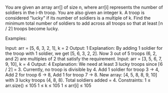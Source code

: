 You are given an array arr[] of size n, where arr[i] represents the number of soldiers in the i-th troop. You are also given an integer k. A troop is considered "lucky" if its number of soldiers is a multiple of k. Find the minimum total number of soldiers to add across all troops so that at least ⌈n / 2⌉ troops become lucky.

Examples:

Input: arr = [5, 6, 3, 2, 1], k = 2
Output: 1
Explanation: By adding 1 soldier for the troop with 1 soldier, we get [5, 6, 3, 2, 2]. Now 3 out of 5 troops (6, 2, and 2) are multiples of 2 that satisfy the requirement.
Input: arr = [3, 5, 6, 7, 9, 10], k = 4
Output: 4
Explanation: We need at least 3 lucky troops since ⌈6 / 2⌉ = 3. Currently, no troop is divisible by 4.
Add 1 soldier for troop 3 → 4,
Add 2 for troop 6 → 8,
Add 1 for troop 7 → 8.
New array: [4, 5, 8, 8, 9, 10] with 3 lucky troops (4, 8, 8).
Total soldiers added = 4.
Constraints:
1 ≤ arr.size() ≤ 105
1 ≤ k ≤ 105
1 ≤ arr[i] ≤ 105